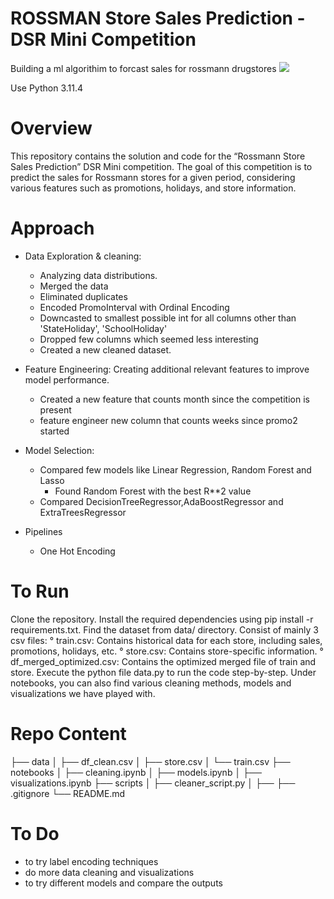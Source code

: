 # ROSSMAN Store Sales Prediction - DSR Mini Competition
Building a ml algorithim to forcast sales for rossmann drugstores
![](assets/Rossmann.png)

Use Python 3.11.4


# Overview
This repository contains the solution and code for the “Rossmann Store Sales Prediction” DSR Mini competition. The goal of this competition is to predict the sales for Rossmann stores for a given period, considering various features such as promotions, holidays, and store information.

# Approach
* Data Exploration & cleaning: 
    * Analyzing data distributions.
    * Merged the data 
    * Eliminated duplicates
    * Encoded PromoInterval with Ordinal Encoding
    * Downcasted to smallest possible int for all columns other than 'StateHoliday', 'SchoolHoliday'
    * Dropped few columns which seemed less interesting
    * Created a new cleaned dataset.
    
* Feature Engineering: Creating additional relevant features to improve model performance.
    * Created a new feature that counts month since the competition is present
    * feature engineer new column that counts weeks since promo2 started

* Model Selection: 
    * Compared few models like Linear Regression, Random Forest and Lasso
        - Found Random Forest with the best R**2 value
    * Compared DecisionTreeRegressor,AdaBoostRegressor and ExtraTreesRegressor
    
* Pipelines
    - One Hot Encoding

# To Run
Clone the repository.
Install the required dependencies using pip install -r requirements.txt.
Find the dataset from data/ directory. Consist of mainly 3 csv files:
    ° train.csv: Contains historical data for each store, including sales, promotions, holidays, etc.
    ° store.csv: Contains store-specific information.
    ° df_merged_optimized.csv: Contains the optimized merged file of train and store.
Execute the python file data.py to run the code step-by-step.
Under notebooks, you can also find various cleaning methods, models and visualizations we have played with.

# Repo Content
├── data
│   ├── df_clean.csv
│   ├── store.csv
│   └── train.csv
├── notebooks
│   ├── cleaning.ipynb
│   ├── models.ipynb
│   ├── visualizations.ipynb
├── scripts
│   ├── cleaner_script.py
│   ├── 
├── .gitignore
└── README.md

# To Do
- to try label encoding techniques
- do more data cleaning and visualizations
- to try different models and compare the outputs
